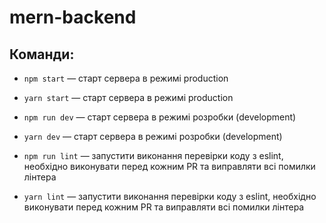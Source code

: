 # mern-backend

## Команди:

- `npm start` &mdash; старт сервера в режимі production
- `yarn start` &mdash; старт сервера в режимі production

- `npm run dev` &mdash; старт сервера в режимі розробки (development)
- `yarn dev` &mdash; старт сервера в режимі розробки (development)

- `npm run lint` &mdash; запустити виконання перевірки коду з eslint, необхідно виконувати перед
  кожним PR та виправляти всі помилки лінтера
- `yarn lint` &mdash; запустити виконання перевірки коду з eslint, необхідно виконувати перед кожним
  PR та виправляти всі помилки лінтера
